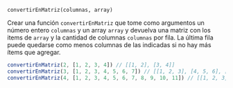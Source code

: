 `convertirEnMatriz(columnas, array)`

Crear una función `convertirEnMatriz` que tome como argumentos un número entero `columnas` y un array `array` y devuelva una matriz con los items de `array` y la cantidad de columnas `columnas` por fila. La última fila puede quedarse como menos columnas de las indicadas si no hay más ítems que agregar.

```javascript
convertirEnMatriz(2, [1, 2, 3, 4]) // [[1, 2], [3, 4]]
convertirEnMatriz(3, [1, 2, 3, 4, 5, 6, 7]) // [[1, 2, 3], [4, 5, 6], [7]]
convertirEnMatriz(4, [1, 2, 3, 4, 5, 6, 7, 8, 9, 10, 11]) // [[1, 2, 3, 4], [5, 6, 7, 8], [9, 10, 11]]
```